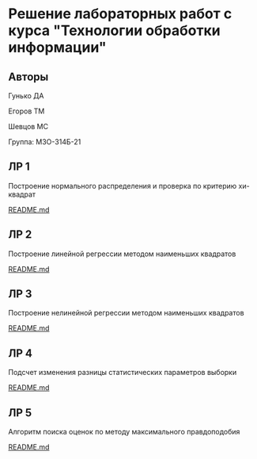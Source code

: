 # Решение лабораторных работ с курса "Технологии обработки информации"
## Авторы
Гунько ДА

Егоров ТМ

Шевцов МС

Группа: М3О-314Б-21

## ЛР 1
Построение нормального распределения и проверка по критерию хи-квадрат

[README.md](PZ_1/README.md)

## ЛР 2
Построение линейной регрессии методом наименьших квадратов

[README.md](PZ_2/README.md)

## ЛР 3
Построение нелинейной регрессии методом наименьших квадратов

[README.md](PZ_3/README.md)

## ЛР 4
Подсчет изменения разницы статистических параметров выборки

[README.md](PZ_4/README.md)

## ЛР 5
Алгоритм поиска оценок по методу максимального правдоподобия

[README.md](PZ_5/README.md)